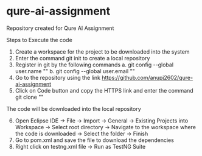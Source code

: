 # qure-ai-assignment
Repository created for Qure AI Assignment

Steps to Execute the code

1. Create a workspace for the project to be downloaded into the system
2. Enter the command git init to create a local repository
3. Register in git by the following commands
	a. git config --global user.name "<name>"
	b. git config --global user.email "<email>"
4. Go to the repository using the link https://github.com/anupj2602/qure-ai-assignment
5. Click on Code button and copy the HTTPS link and enter the command git clone "<httpsURL>"

The code will be downloaded into the local repository

6. Open Eclipse IDE -> File -> Import -> General -> Existing Projects into Workspace -> Select root directory -> Navigate to the workspace where the code is downloaded -> Select the folder -> Finish
7. Go to pom.xml and save the file to download the dependencies
8. Right click on testng.xml file -> Run as TestNG Suite
